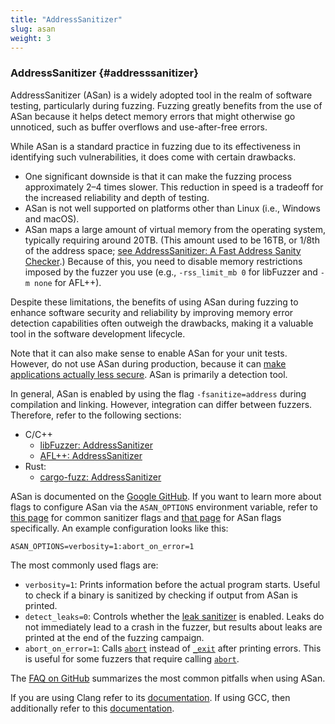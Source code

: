 ```yaml
---
title: "AddressSanitizer"
slug: asan
weight: 3
---
```



### AddressSanitizer {#addresssanitizer}

AddressSanitizer (ASan) is a widely adopted tool in the realm of software testing, particularly during fuzzing. Fuzzing greatly benefits from the use of ASan because it helps detect memory errors that might otherwise go unnoticed, such as buffer overflows and use-after-free errors. 

While ASan is a standard practice in fuzzing due to its effectiveness in identifying such vulnerabilities, it does come with certain drawbacks. 



* One significant downside is that it can make the fuzzing process approximately 2–4 times slower. This reduction in speed is a tradeoff for the increased reliability and depth of testing.
* ASan is not well supported on platforms other than Linux (i.e., Windows and macOS).
* ASan maps a large amount of virtual memory from the operating system, typically requiring around 20TB. (This amount used to be 16TB, or 1/8th of the address space; [see AddressSanitizer: A Fast Address Sanity Checker](https://www.usenix.org/sites/default/files/conference/protected-files/serebryany_atc12_slides.pdf).) Because of this, you need to disable memory restrictions imposed by the fuzzer you use (e.g., `-rss_limit_mb 0` for libFuzzer and `-m none` for AFL++).


Despite these limitations, the benefits of using ASan during fuzzing to enhance software security and reliability by improving memory error detection capabilities often outweigh the drawbacks, making it a valuable tool in the software development lifecycle. 

Note that it can also make sense to enable ASan for your unit tests. However, do not use ASan during production, because it can [make applications actually less secure](https://www.openwall.com/lists/oss-security/2016/02/17/9). ASan is primarily a detection tool.

In general, ASan is enabled by using the flag `-fsanitize=address` during compilation and linking. However, integration can differ between fuzzers. Therefore, refer to the following sections:

* C/C++
    * [libFuzzer: AddressSanitizer](#addresssanitizer)
    * [AFL++: AddressSanitizer](#addresssanitizer)
* Rust: 
    * [cargo-fuzz: AddressSanitizer](#addresssanitizer)

ASan is documented on the [Google GitHub](https://github.com/google/sanitizers/wiki/AddressSanitizer). If you want to learn more about flags to configure ASan via the `ASAN_OPTIONS` environment variable, refer to [this page](https://github.com/google/sanitizers/wiki/SanitizerCommonFlags) for common sanitizer flags and [that page](https://github.com/google/sanitizers/wiki/AddressSanitizerFlags) for ASan flags specifically. An example configuration looks like this: 


```shell
ASAN_OPTIONS=verbosity=1:abort_on_error=1
```

The most commonly used flags are: 

* `verbosity=1`: Prints information before the actual program starts. Useful to check if a binary is sanitized by checking if output from ASan is printed.
* `detect_leaks=0`: Controls whether the [leak sanitizer](https://github.com/google/sanitizers/wiki/AddressSanitizerLeakSanitizer) is enabled. Leaks do not immediately lead to a crash in the fuzzer, but results about leaks are printed at the end of the fuzzing campaign.
* `abort_on_error=1`: Calls [`abort`](https://linux.die.net/man/3/abort) instead of [`_exit`](https://linux.die.net/man/3/_exit) after printing errors. This is useful for some fuzzers that require calling [`abort`](https://linux.die.net/man/3/abort).

The [FAQ on GitHub](https://github.com/google/sanitizers/wiki/AddressSanitizer#faq) summarizes the most common pitfalls when using ASan.

If you are using Clang refer to its [documentation](https://clang.llvm.org/docs/AddressSanitizer.html). If using GCC, then additionally refer to this [documentation](https://gcc.gnu.org/onlinedocs/gcc/Instrumentation-Options.html#index-fsanitize_003daddress).